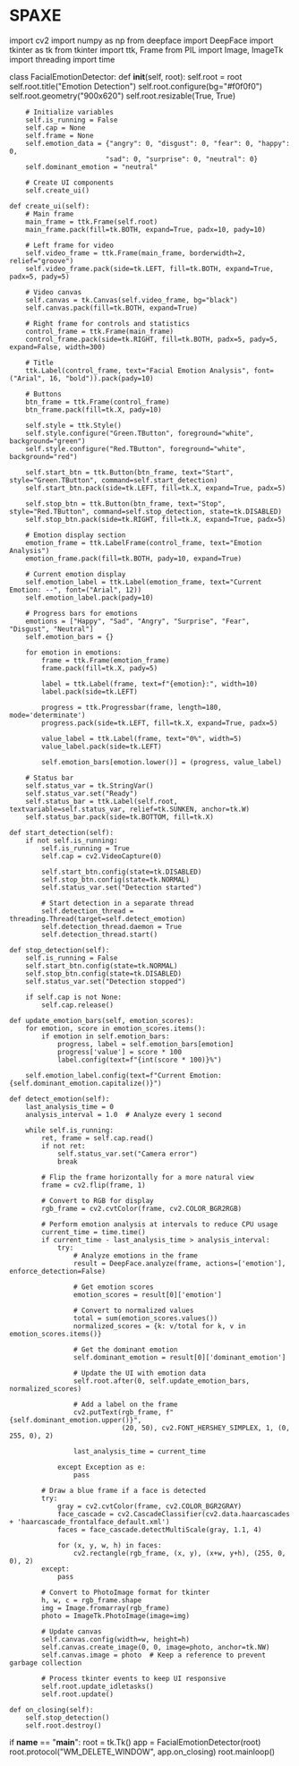 # SPAXE
import cv2
import numpy as np
from deepface import DeepFace
import tkinter as tk
from tkinter import ttk, Frame
from PIL import Image, ImageTk
import threading
import time

class FacialEmotionDetector:
    def __init__(self, root):
        self.root = root
        self.root.title("Emotion Detection")
        self.root.configure(bg="#f0f0f0")
        self.root.geometry("900x620")
        self.root.resizable(True, True)
        
        # Initialize variables
        self.is_running = False
        self.cap = None
        self.frame = None
        self.emotion_data = {"angry": 0, "disgust": 0, "fear": 0, "happy": 0, 
                            "sad": 0, "surprise": 0, "neutral": 0}
        self.dominant_emotion = "neutral"
        
        # Create UI components
        self.create_ui()
        
    def create_ui(self):
        # Main frame
        main_frame = ttk.Frame(self.root)
        main_frame.pack(fill=tk.BOTH, expand=True, padx=10, pady=10)
        
        # Left frame for video
        self.video_frame = ttk.Frame(main_frame, borderwidth=2, relief="groove")
        self.video_frame.pack(side=tk.LEFT, fill=tk.BOTH, expand=True, padx=5, pady=5)
        
        # Video canvas
        self.canvas = tk.Canvas(self.video_frame, bg="black")
        self.canvas.pack(fill=tk.BOTH, expand=True)
        
        # Right frame for controls and statistics
        control_frame = ttk.Frame(main_frame)
        control_frame.pack(side=tk.RIGHT, fill=tk.BOTH, padx=5, pady=5, expand=False, width=300)
        
        # Title
        ttk.Label(control_frame, text="Facial Emotion Analysis", font=("Arial", 16, "bold")).pack(pady=10)
        
        # Buttons
        btn_frame = ttk.Frame(control_frame)
        btn_frame.pack(fill=tk.X, pady=10)
        
        self.style = ttk.Style()
        self.style.configure("Green.TButton", foreground="white", background="green")
        self.style.configure("Red.TButton", foreground="white", background="red")
        
        self.start_btn = ttk.Button(btn_frame, text="Start", style="Green.TButton", command=self.start_detection)
        self.start_btn.pack(side=tk.LEFT, fill=tk.X, expand=True, padx=5)
        
        self.stop_btn = ttk.Button(btn_frame, text="Stop", style="Red.TButton", command=self.stop_detection, state=tk.DISABLED)
        self.stop_btn.pack(side=tk.RIGHT, fill=tk.X, expand=True, padx=5)
        
        # Emotion display section
        emotion_frame = ttk.LabelFrame(control_frame, text="Emotion Analysis")
        emotion_frame.pack(fill=tk.BOTH, pady=10, expand=True)
        
        # Current emotion display
        self.emotion_label = ttk.Label(emotion_frame, text="Current Emotion: --", font=("Arial", 12))
        self.emotion_label.pack(pady=10)
        
        # Progress bars for emotions
        emotions = ["Happy", "Sad", "Angry", "Surprise", "Fear", "Disgust", "Neutral"]
        self.emotion_bars = {}
        
        for emotion in emotions:
            frame = ttk.Frame(emotion_frame)
            frame.pack(fill=tk.X, pady=5)
            
            label = ttk.Label(frame, text=f"{emotion}:", width=10)
            label.pack(side=tk.LEFT)
            
            progress = ttk.Progressbar(frame, length=180, mode='determinate')
            progress.pack(side=tk.LEFT, fill=tk.X, expand=True, padx=5)
            
            value_label = ttk.Label(frame, text="0%", width=5)
            value_label.pack(side=tk.LEFT)
            
            self.emotion_bars[emotion.lower()] = (progress, value_label)
            
        # Status bar
        self.status_var = tk.StringVar()
        self.status_var.set("Ready")
        self.status_bar = ttk.Label(self.root, textvariable=self.status_var, relief=tk.SUNKEN, anchor=tk.W)
        self.status_bar.pack(side=tk.BOTTOM, fill=tk.X)
        
    def start_detection(self):
        if not self.is_running:
            self.is_running = True
            self.cap = cv2.VideoCapture(0)
            
            self.start_btn.config(state=tk.DISABLED)
            self.stop_btn.config(state=tk.NORMAL)
            self.status_var.set("Detection started")
            
            # Start detection in a separate thread
            self.detection_thread = threading.Thread(target=self.detect_emotion)
            self.detection_thread.daemon = True
            self.detection_thread.start()
    
    def stop_detection(self):
        self.is_running = False
        self.start_btn.config(state=tk.NORMAL)
        self.stop_btn.config(state=tk.DISABLED)
        self.status_var.set("Detection stopped")
        
        if self.cap is not None:
            self.cap.release()
    
    def update_emotion_bars(self, emotion_scores):
        for emotion, score in emotion_scores.items():
            if emotion in self.emotion_bars:
                progress, label = self.emotion_bars[emotion]
                progress['value'] = score * 100
                label.config(text=f"{int(score * 100)}%")
        
        self.emotion_label.config(text=f"Current Emotion: {self.dominant_emotion.capitalize()}")
        
    def detect_emotion(self):
        last_analysis_time = 0
        analysis_interval = 1.0  # Analyze every 1 second
        
        while self.is_running:
            ret, frame = self.cap.read()
            if not ret:
                self.status_var.set("Camera error")
                break
                
            # Flip the frame horizontally for a more natural view
            frame = cv2.flip(frame, 1)
            
            # Convert to RGB for display
            rgb_frame = cv2.cvtColor(frame, cv2.COLOR_BGR2RGB)
            
            # Perform emotion analysis at intervals to reduce CPU usage
            current_time = time.time()
            if current_time - last_analysis_time > analysis_interval:
                try:
                    # Analyze emotions in the frame
                    result = DeepFace.analyze(frame, actions=['emotion'], enforce_detection=False)
                    
                    # Get emotion scores
                    emotion_scores = result[0]['emotion']
                    
                    # Convert to normalized values
                    total = sum(emotion_scores.values())
                    normalized_scores = {k: v/total for k, v in emotion_scores.items()}
                    
                    # Get the dominant emotion
                    self.dominant_emotion = result[0]['dominant_emotion']
                    
                    # Update the UI with emotion data
                    self.root.after(0, self.update_emotion_bars, normalized_scores)
                    
                    # Add a label on the frame
                    cv2.putText(rgb_frame, f"{self.dominant_emotion.upper()}", 
                                (20, 50), cv2.FONT_HERSHEY_SIMPLEX, 1, (0, 255, 0), 2)
                    
                    last_analysis_time = current_time
                    
                except Exception as e:
                    pass
            
            # Draw a blue frame if a face is detected
            try:
                gray = cv2.cvtColor(frame, cv2.COLOR_BGR2GRAY)
                face_cascade = cv2.CascadeClassifier(cv2.data.haarcascades + 'haarcascade_frontalface_default.xml')
                faces = face_cascade.detectMultiScale(gray, 1.1, 4)
                
                for (x, y, w, h) in faces:
                    cv2.rectangle(rgb_frame, (x, y), (x+w, y+h), (255, 0, 0), 2)
            except:
                pass
            
            # Convert to PhotoImage format for tkinter
            h, w, c = rgb_frame.shape
            img = Image.fromarray(rgb_frame)
            photo = ImageTk.PhotoImage(image=img)
            
            # Update canvas
            self.canvas.config(width=w, height=h)
            self.canvas.create_image(0, 0, image=photo, anchor=tk.NW)
            self.canvas.image = photo  # Keep a reference to prevent garbage collection
            
            # Process tkinter events to keep UI responsive
            self.root.update_idletasks()
            self.root.update()
    
    def on_closing(self):
        self.stop_detection()
        self.root.destroy()

if __name__ == "__main__":
    root = tk.Tk()
    app = FacialEmotionDetector(root)
    root.protocol("WM_DELETE_WINDOW", app.on_closing)
    root.mainloop()
